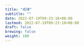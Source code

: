 ```yaml
---
title: "戒律"
subtitle: ""
date: 2022-07-19T09:23:18+08:00
lastmod: 2022-07-19T09:23:18+08:00
draft: false
brewing: false
weight: 100
---
```



